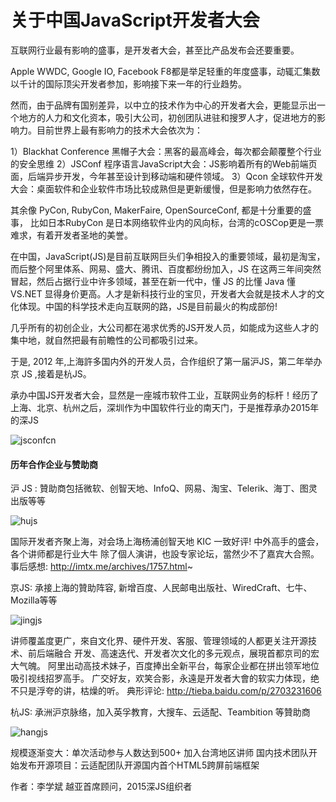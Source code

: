 关于中国JavaScript开发者大会
=========================

互联网行业最有影响的盛事，是开发者大会，甚至比产品发布会还要重要。

Apple WWDC, Google IO, Facebook F8都是举足轻重的年度盛事，动辄汇集数以千计的国际顶尖开发者参加，影响接下来一年的行业趋势。

然而，由于品牌有国别差异，以中立的技术作为中心的开发者大会，更能显示出一个地方的人力和文化资本，吸引大公司，初创团队进驻和搜罗人才，促进地方的影响力。目前世界上最有影响力的技术大会依次为：

1）Blackhat Conference 黑帽子大会：黑客的最高峰会，每次都会颠覆整个行业的安全思维
2）JSConf 程序语言JavaScript大会：JS影响着所有的Web前端页面，后端异步开发，今年甚至设计到移动端和硬件领域。
3）Qcon 全球软件开发大会：桌面软件和企业软件市场比较成熟但是更新缓慢，但是影响力依然存在。

其余像 PyCon, RubyCon, MakerFaire, OpenSourceConf, 都是十分重要的盛事， 比如日本RubyCon 是日本网络软件业内的风向标，台湾的cOSCop更是一票难求，有着开发者圣地的美誉。

在中国，JavaScript(JS)是目前互联网巨头们争相投入的重要领域，最初是淘宝， 而后整个阿里体系、网易、盛大、腾讯、百度都纷纷加入，JS 在这两三年间突然冒起，然后占据行业中许多领域，甚至在新一代中，懂 JS 的比懂 Java 懂 VS.NET 显得身价更高。人才是新科技行业的宝贝，开发者大会就是技术人才的文化体现。中国的科学技术走向互联网的路，JS是目前最火的构成部份!

 几乎所有的初创企业，大公司都在渴求优秀的JS开发人员，如能成为这些人才的集中地，就自然把最有前瞻性的公司都吸引过来。

于是, 2012 年,上海許多国内外的开发人员，合作组织了第一届沪JS，第二年举办京 JS ,接着是杭JS。

承办中国JS开发者大会，显然是一座城市软件工业，互联网业务的标杆！经历了上海、北京、杭州之后，深圳作为中国软件行业的南天门，于是推荐承办2015年的深JS

![jsconfcn](https://dchtm6r471mui.cloudfront.net/hackpad.com_zmuEYdtKeeu_p.74490_1427812042730_Screen%20Shot%202015-03-31%20at%2010.26.59%20pm.png)

#### 历年合作企业与赞助商

沪 JS : 贊助商包括微软、创智天地、InfoQ、网易、淘宝、Telerik、海丁、图灵出版等等

![hujs](https://dchtm6r471mui.cloudfront.net/hackpad.com_zmuEYdtKeeu_p.74490_1427811788215_Screen%20Shot%202015-03-31%20at%2010.22.53%20pm.png)

国际开发者齐聚上海，对会场上海杨浦创智天地 KIC 一致好评!
中外高手的盛会， 各个讲师都是行业大牛
除了個人演讲，也設专家论坛，當然少不了嘉宾大合照。
事后感想: http://imtx.me/archives/1757.html~

京JS: 承接上海的贊助阵容, 新增百度、人民邮电出版社、WiredCraft、七牛、Mozilla等等

![jingjs](https://dchtm6r471mui.cloudfront.net/hackpad.com_zmuEYdtKeeu_p.74490_1427811733440_Screen%20Shot%202015-03-31%20at%2010.20.54%20pm.png)

讲师覆盖度更广，來自文化界、硬件开发、客服、管理领域的人都更关注开源技术、前后端融合
开发、高速迭代、开发者次文化的多元观点，展現首都京司的宏大气魄。
阿里出动高技术妹子，百度捧出全新平台，每家企业都在拼出领军地位吸引视线招罗高手。
广交好友，欢笑合影，永遠是开发者大會的软实力体现，绝不只是浮夸的讲，枯燥的听。
典形评论: http://tieba.baidu.com/p/2703231606

杭JS: 承洲沪京脉络，加入英孚教育，大搜车、云适配、Teambition 等贊助商

![hangjs](https://dchtm6r471mui.cloudfront.net/hackpad.com_zmuEYdtKeeu_p.74490_1427811902716_Screen%20Shot%202015-03-31%20at%2010.24.41%20pm.png)

规模逐渐变大：单次活动参与人数达到500+
加入台湾地区讲师
国内技术团队开始发布开源项目：云适配团队开源国内首个HTML5跨屏前端框架


作者：李学斌 越亚首席顾问，2015深JS组织者

